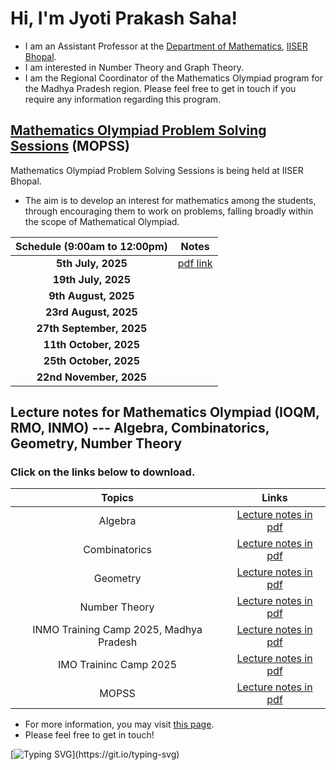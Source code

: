 # Hi, I'm Jyoti Prakash Saha!

* I am an Assistant Professor at the [Department of Mathematics](https://maths.iiserb.ac.in/), [IISER Bhopal](https://www.iiserb.ac.in/).
* I am interested in Number Theory and Graph Theory.
* I am the Regional Coordinator of the Mathematics Olympiad program for the Madhya Pradesh region. Please feel free to get in touch if you require any information regarding this program. 

## [Mathematics Olympiad Problem Solving Sessions](https://jpsaha.github.io/MOTP/MOPSS/) (MOPSS)

Mathematics Olympiad Problem Solving Sessions is being held at IISER Bhopal.

  * The aim is to develop an interest for mathematics among the students, through encouraging them to work on problems, falling broadly within the scope of Mathematical Olympiad.


|     Schedule  (**9:00am to 12:00pm**)   |      Notes     |
| :------------: | :------------: |
| **5th July, 2025** | [pdf link](https://jpsaha.github.io/MOTP/assets/pdf/MOPSS/MOPSS25July05.pdf) |
| **19th July, 2025** |            |     
| **9th August, 2025** |            |    
| **23rd August, 2025** |            |   
| **27th September, 2025** |            |
| **11th October, 2025** |            | 
| **25th October, 2025** |            | 
| **22nd November, 2025** |            |


## Lecture notes for Mathematics Olympiad (IOQM, RMO, INMO) --- Algebra, Combinatorics, Geometry, Number Theory

### Click on the links below to download.

|      Topics       |        Links     |
| :------------: | :------------: |
| Algebra | [Lecture notes in pdf](https://jpsaha.github.io/MOTP/Algebra/) |
| Combinatorics | [Lecture notes in pdf](https://jpsaha.github.io/MOTP/Combinatorics/) |
| Geometry | [Lecture notes in pdf](https://jpsaha.github.io/MOTP/Geometry/) |
| Number Theory | [Lecture notes in pdf](https://jpsaha.github.io/MOTP/NumberTheory/) |
| INMO Training Camp 2025, Madhya Pradesh | [Lecture notes in pdf](https://jpsaha.github.io/MOTP/INMOTC/) |
| IMO Traininc Camp 2025 | [Lecture notes in pdf](https://jpsaha.github.io/MOTP/IMOTC/) |
| MOPSS | [Lecture notes in pdf](https://jpsaha.github.io/MOTP/MOPSS/) |



  * For more information, you may visit [this page](https://jpsaha.github.io/MOTP/MOPSS/).
  * Please feel free to get in touch!
 
[![Typing SVG](https://readme-typing-svg.demolab.com/?lines=Hi+there+👋,+I+am+Jyoti+Prakash+Saha;+Welcome+to+My+Profile!)](https://git.io/typing-svg)

<!--
**jpsaha/jpsaha** is a ✨ _special_ ✨ repository because its `README.md` (this file) appears on your GitHub profile.

Here are some ideas to get you started:

- 🔭 I’m currently working on ...
- 🌱 I’m currently learning ...
- 👯 I’m looking to collaborate on ...
- 🤔 I’m looking for help with ...
- 💬 Ask me about ...
- 📫 How to reach me: ...
- 😄 Pronouns: ...
- ⚡ Fun fact: ...
-->
